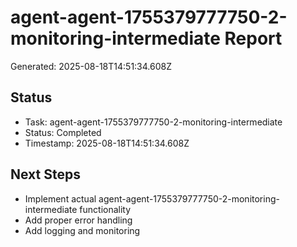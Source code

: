 # agent-agent-1755379777750-2-monitoring-intermediate Report

Generated: 2025-08-18T14:51:34.608Z

## Status
- Task: agent-agent-1755379777750-2-monitoring-intermediate
- Status: Completed
- Timestamp: 2025-08-18T14:51:34.608Z

## Next Steps
- Implement actual agent-agent-1755379777750-2-monitoring-intermediate functionality
- Add proper error handling
- Add logging and monitoring
